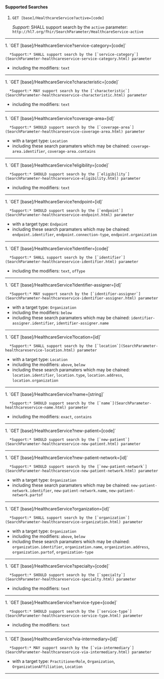 #### Supported Searches

1. `GET [base]/HealthcareService?active=[code]`

      *Support:* SHALL support search by the `active` parameter: `http://hl7.org/fhir/SearchParameter/HealthcareService-active`
<hr />
1. `GET [base]/HealthcareService?service-category=[code]`

      *Support:* SHALL support search by the [`service-category`](SearchParameter-healthcareservice-service-category.html) parameter  
   - including the modifiers:  `text`   
<hr />
1. `GET [base]/HealthcareService?characteristic=[code]`

      *Support:* MAY support search by the [`characteristic`](SearchParameter-healthcareservice-characteristic.html) parameter  
   - including the modifiers:  `text`   
<hr />
1. `GET [base]/HealthcareService?coverage-area=[id]`

      *Support:* SHOULD support search by the [`coverage-area`](SearchParameter-healthcareservice-coverage-area.html) parameter
   - with a target type:  `Location`   
   - including these search paramaters which may be chained:  `coverage-area.identifier`, `coverage-area.contains`
<hr />
1. `GET [base]/HealthcareService?eligibility=[code]`

      *Support:* SHOULD support search by the [`eligibility`](SearchParameter-healthcareservice-eligibility.html) parameter  
   - including the modifiers:  `text`   
<hr />
1. `GET [base]/HealthcareService?endpoint=[id]`

      *Support:* SHOULD support search by the [`endpoint`](SearchParameter-healthcareservice-endpoint.html) parameter
   - with a target type:  `Endpoint`   
   - including these search paramaters which may be chained:  `endpoint.identifier`, `endpoint.connection-type`, `endpoint.organization`
<hr />
1. `GET [base]/HealthcareService?identifier=[code]`

      *Support:* SHALL support search by the [`identifier`](SearchParameter-healthcareservice-identifier.html) parameter  
   - including the modifiers:  `text`, `ofType`   
<hr />
1. `GET [base]/HealthcareService?identifier-assigner=[id]`

      *Support:* MAY support search by the [`identifier-assigner`](SearchParameter-healthcareservice-identifier-assigner.html) parameter
   - with a target type:  `Organization`
   - including the modifiers:  `below`  
   - including these search paramaters which may be chained:  `identifier-assigner.identifier`, `identifier-assigner.name`
<hr />
1. `GET [base]/HealthcareService?location=[id]`

      *Support:* SHALL support search by the [`location`](SearchParameter-healthcareservice-location.html) parameter
   - with a target type:  `Location`
   - including the modifiers:  `above`, `below`  
   - including these search paramaters which may be chained:  `location.identifier`, `location.type`, `location.address`, `location.organization`
<hr />
1. `GET [base]/HealthcareService?name=[string]`

      *Support:* SHOULD support search by the [`name`](SearchParameter-healthcareservice-name.html) parameter  
   - including the modifiers:  `exact`, `contains`   
<hr />
1. `GET [base]/HealthcareService?new-patient=[code]`

      *Support:* SHOULD support search by the [`new-patient`](SearchParameter-healthcareservice-new-patient.html) parameter     
<hr />
1. `GET [base]/HealthcareService?new-patient-network=[id]`

      *Support:* SHOULD support search by the [`new-patient-network`](SearchParameter-healthcareservice-new-patient-network.html) parameter
   - with a target type:  `Organization`   
   - including these search paramaters which may be chained:  `new-patient-network.identifier`, `new-patient-network.name`, `new-patient-network.partof`
<hr />
1. `GET [base]/HealthcareService?organization=[id]`

      *Support:* SHALL support search by the [`organization`](SearchParameter-healthcareservice-organization.html) parameter
   - with a target type:  `Organization`
   - including the modifiers:  `above`, `below`  
   - including these search paramaters which may be chained:  `organization.identifier`, `organization.name`, `organization.address`, `organization.partof`, `organization-type`
<hr />
1. `GET [base]/HealthcareService?specialty=[code]`

      *Support:* SHOULD support search by the [`specialty`](SearchParameter-healthcareservice-specialty.html) parameter  
   - including the modifiers:  `text`   
<hr />
1. `GET [base]/HealthcareService?service-type=[code]`

      *Support:* SHOULD support search by the [`service-type`](SearchParameter-healthcareservice-service-type.html) parameter  
   - including the modifiers:  `text`   
<hr />
1. `GET [base]/HealthcareService?via-intermediary=[id]`


      *Support:* MAY support search by the [`via-intermediary`](SearchParameter-healthcareservice-via-intermediary.html) parameter
   - with a target type:  `PractitionerRole`, `Organization`, `OrganizationAffiliation`, `Location`    
<hr />
